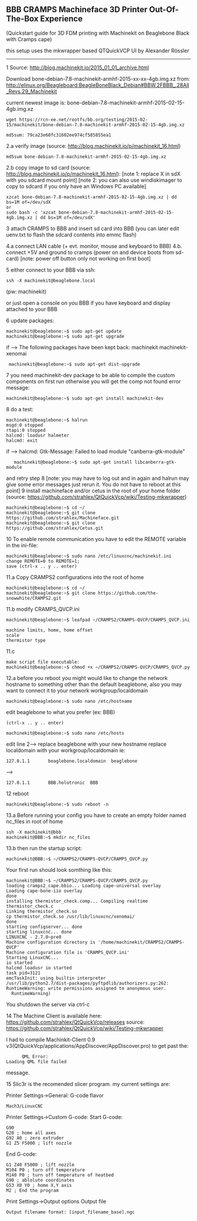 ## BBB CRAMPS Machineface 3D Printer Out-Of-The-Box Experience ##
(Quickstart guide for 3D FDM printing with Machinekit on Beaglebone Black with Cramps cape)

this setup uses the mkwrapper based QTQuickVCP UI by Alexander Rössler

---------


1 Source: http://blog.machinekit.io/2015_01_01_archive.html  

Download bone-debian-7.8-machinekit-armhf-2015-xx-xx-4gb.img.xz from:
 http://elinux.org/Beagleboard:BeagleBoneBlack_Debian#BBW.2FBBB_.28All_Revs.29_Machinekit
 
current newest image is: bone-debian-7.8-machinekit-armhf-2015-02-15-4gb.img.xz
    
    wget https://rcn-ee.net/rootfs/bb.org/testing/2015-02-15/machinekit/bone-debian-7.8-machinekit-armhf-2015-02-15-4gb.img.xz

	md5sum: 79ca23e60fc31602ee974cf585855ea1
2.a verify image  (source: http://blog.machinekit.io/p/machinekit_16.html)
    
    md5sum bone-debian-7.8-machinekit-armhf-2015-02-15-4gb.img.xz

2.b copy image to sd card (source: http://blog.machinekit.io/p/machinekit_16.html):
[note 1: replace X in sdX with you sdcard mount point]
[note 2: you can also use windiskimager to copy to sdcard if you only have an Windows PC available]

    xzcat bone-debian-7.8-machinekit-armhf-2015-02-15-4gb.img.xz | dd bs=1M of=/dev/sdX
    or
    sudo bash -c 'xzcat bone-debian-7.8-machinekit-armhf-2015-02-15-4gb.img.xz | dd bs=1M of=/dev/sdX'

3 attach CRAMPS to BBB and insert sd card into BBB (you can later edit uenv.txt to flash the sdcard contents into emmc flash)

4.a connect LAN cable (+ evt. monitor, mouse and keyboard to BBB)
4.b. connect +5V and ground to cramps (power on and device boots from sd-card)
[note: power off button only not working on  first boot]

5 either connect to your BBB via ssh:
	
	ssh -X machinekit@beaglebone.local 
(pw: machinekit)

or just open a console on you BBB if you have keyboard and display attached to your BBB 

6 update packages:
	
	machinekit@beaglebone:~$ sudo apt-get update
    machinekit@beaglebone:~$ sudo apt-get upgrade

if --> The following packages have been kept back:
	machinekit machinekit-xenomai
 
	 machinekit@beaglebone:~$ sudo apt-get dist-upgrade

7 	you need machinekit-dev package to be able to compile the custom components on first run
otherwise you will get the comp not found error message:

	machinekit@beaglebone:~$ sudo apt-get install machinekit-dev

8 do a test:

    machinekit@beaglebone:~$ halrun
    msgd:0 stopped
    rtapi:0 stopped
    halcmd: loadusr halmeter
    halcmd: exit
    
   if --> halcmd: Gtk-Message: Failed to load module "canberra-gtk-module"
   
	   machinekit@beaglebone:~$ sudo apt-get install libcanberra-gtk-module
and retry step 8 [note: you may have to log out and in again and halrun may give some error messages
just rerun it. You do not have to reboot at this point]
9  install machineface and/or  cetus in the root of your home folder 
    (source: https://github.com/strahlex/QtQuickVcp/wiki/Testing-mkwrapper) 
    
	machinekit@beaglebone:~$ cd ~/    
	machinekit@beaglebone:~$ git clone https://github.com/strahlex/Machineface.git
	machinekit@beaglebone:~$ git clone https://github.com/strahlex/Cetus.git
	
10 To enable remote communication you have to edit the REMOTE variable in the ini-file:
	
	machinekit@beaglebone:~$ sudo nano /etc/linuxcnc/machinekit.ini
	change REMOTE=0 to REMOTE=1;
	save (ctrl-x .. y .. enter)

11.a Copy CRAMPS2 configurations into the root of home

	machinekit@beaglebone:~$ cd ~/
	machinekit@beaglebone:~$ git clone https://github.com/the-snowwhite/CRAMPS2.git 

11.b modify CRAMPS_QVCP.ini

	machinekit@beaglebone:~$ leafpad ~/CRAMPS2/CRAMPS-QVCP/CRAMPS_QVCP.ini
	
	machine limits, home, home offset
	scale
	thermistor type
	 
11.c

	make script file executable:
	machinekit@beaglebone:~$ chmod +x ~/CRAMPS2/CRAMPS-QVCP/CRAMPS_QVCP.py
	 
12.a before you reboot you might would like to change the network hostname to something other than the default beaglebone, also you may want to connect it to your network workgroup/localdomain 

	machinekit@beaglebone:~$ sudo nano /etc/hostname
edit beaglebone to what you prefer (ex: BBB)

	(ctrl-x .. y .. enter)

	machinekit@beaglebone:~$ sudo nano /etc/hosts
edit line 2-->
replace beaglebone with your new hostname
replace localdomain with your workgroup/localdomain
ie:
	
	127.0.1.1       beaglebone.localdomain  beaglebone
-->
	
	127.0.1.1       BBB.holotronic  BBB     
	 	
12 reboot 
	
	machinekit@beaglebone:~$ sudo reboot -n

 
13.a Before running your config you have to create an empty folder named nc_files in root of home

	ssh -X machinekit@bbb
	machinekit@BBB:~$ mkdir nc_files

13.b then run the startup script:

	machinekit@BBB:~$ ~/CRAMPS2/CRAMPS-QVCP/CRAMPS_QVCP.py
 
 Your first run should look somthing like this:

	machinekit@BBB:~$ ~/CRAMPS2/CRAMPS-QVCP/CRAMPS_QVCP.py
	loading cramps2_cape.bbio... Loading cape-universal overlay
	Loading cape-bone-iio overlay
	done
	installing thermistor_check.comp... Compiling realtime thermistor_check.c
	Linking thermistor_check.so
	cp thermistor_check.so /usr/lib/linuxcnc/xenomai/
	done
	starting configserver... done
	starting linuxcnc... done
	LINUXCNC - 2.7.0~pre0
	Machine configuration directory is '/home/machinekit/CRAMPS2/CRAMPS-QVCP'
	Machine configuration file is 'CRAMPS_QVCP.ini'
	Starting LinuxCNC...
	io started
	halcmd loadusr io started
	task pid=3121
	emcTaskInit: using builtin interpreter
	/usr/lib/python2.7/dist-packages/pyftpdlib/authorizers.py:262: RuntimeWarning: write permissions assigned to anonymous user.
	  RuntimeWarning)

You shutdown the server via ctrl-c

14 The Machine Client is available here:
https://github.com/strahlex/QtQuickVcp/releases
source:
https://github.com/strahlex/QtQuickVcp/wiki/Testing-mkwrapper

I had to compile Machinkit-Client 0.9 v3(QtQuickVcp/applications/AppDiscover/AppDiscover.pro)
to get past the:
			
		  QML Error:
	Loading QML file failed
	
message.

15 Slic3r is the recomended slicer program.
my current settings are:

Printer Settings->General:
G-code flavor
	
	Mach3/LinuxCNC

Printer Settings->Custom G-code:
Start G-code:

	G90
	G28 ; home all axes
	G92 A0 ; zero extruder
	G1 Z5 F5000 ; lift nozzle
End G-code:

	G1 Z40 F5000 ; lift nozzle
	M104 P0 ; turn off temperature
	M140 P0 ; turn off temperature of heatbed
	G90 ; ablolute coordinates
	G53 X0 Y0 ; home X,Y axis
	M2 ; End the program
	
Print Settings->Output options
Output file

	Output filename format: [input_filename_base].ngc